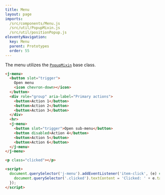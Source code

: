```yaml
---
title: Menu
layout: page
imports:
  /src/components/Menu.js
  /src/util/PopupMixin.js
  /src/util/positionPopup.js
eleventyNavigation:
  key: Menu
  parent: Prototypes
  order: 55
---
```


The menu utilizes the [`PopupMixin`](/prototypes/popup) base class.

<render-example></render-example>
```html
<j-menu>
  <button slot="trigger">
    Open menu
    <icon chevron-down></icon>
  </button>
  <div role="group" aria-label="Primary actions">
    <button>Action 1</button>
    <button>Action 2</button>
    <button>Action 3</button>
  </div>
  <hr>
  <j-menu>
    <button slot="trigger">Open sub-menu</button>
    <button disabled>Action 4</button>
    <button>Action 5</button>
    <button>Action 6</button>
  </j-menu>
</j-menu>

<p class="clicked"></p>

<script>
  document.querySelector('j-menu').addEventListener('item-click', (e) => {
    document.querySelector('.clicked').textContent = 'Clicked: ' + e.target.textContent;
  });
</script>
```
